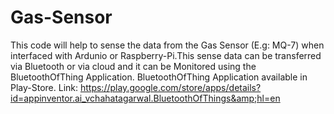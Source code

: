 # Gas-Sensor
This code will help to sense the data from the Gas Sensor (E.g: MQ-7) when interfaced with Ardunio or Raspberry-Pi.This sense data can be transferred via Bluetooth or via cloud and it can be Monitored using the BluetoothOfThing Application.
BluetoothOfThing Application available in Play-Store.
Link: https://play.google.com/store/apps/details?id=appinventor.ai_vchahatagarwal.BluetoothOfThings&amp;hl=en 
